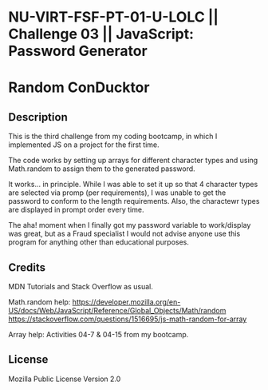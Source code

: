 # NU-VIRT-FSF-PT-01-U-LOLC || Challenge 03 || JavaScript: Password Generator

# Random ConDucktor

## Description

This is the third challenge from my coding bootcamp, in which I implemented JS on a project for the first time.

The code works by setting up arrays for different character types and using Math.random to assign them to the generated password.

It works... in principle. While I was able to set it up so that 4 character types are selected via promp (per requirements), I was unable to get the password to conform to the length requirements. Also, the charactewr types are displayed in prompt order every time.

The aha! moment when I finally got my password variable to work/display was great, but as a Fraud specialist I would not advise anyone use this program for anything other than educational purposes.

## Credits

MDN Tutorials and Stack Overflow as usual. 

Math.random help:
https://developer.mozilla.org/en-US/docs/Web/JavaScript/Reference/Global_Objects/Math/random
https://stackoverflow.com/questions/1516695/js-math-random-for-array

Array help:
Activities 04-7 & 04-15 from my bootcamp.

## License

Mozilla Public License Version 2.0